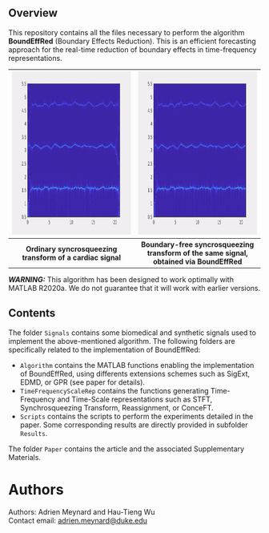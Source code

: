 ## Overview
This repository contains all the files necessary to perform the algorithm **BoundEffRed** (Boundary Effects Reduction). This is an efficient forecasting approach for the real-time reduction of boundary effects in time-frequency representations.

<table style="width:100%">
  <tr>
    <th width="50%"><img src="Animations/WithoutBoundEffRed.gif" width=450 height=326></th>
    <th width="50%"><img src="Animations/WithBoundEffRed.gif" width=450 height=326></th>
  </tr>
  <tr>
    <th width="50%">Ordinary syncrosqueezing transform of a cardiac signal</th>
    <th width="50%">Boundary-free syncrosqueezing transform of the same signal, obtained via BoundEffRed</th>
  </tr>
 </table>

***WARNING:*** This algorithm has been designed to work optimally with MATLAB R2020a. We do not guarantee that it will work with earlier versions.

## Contents

The folder `Signals` contains some biomedical and synthetic signals used to implement the above-mentioned algorithm. The following folders are specifically related to the implementation of BoundEffRed:

* `Algorithm` contains the MATLAB functions enabling the implementation of BoundEffRed, using differents extensions schemes such as SigExt, EDMD, or GPR (see paper for details).
* `TimeFrequencyScaleRep` contains the functions generating Time-Frequency and Time-Scale representations such as STFT, Synchrosqueezing Transform, Reassignment, or ConceFT.
* `Scripts` contains the scripts to perform the experiments detailed in the paper. Some corresponding results are directly provided in subfolder `Results`.

The folder `Paper` contains the article and the associated Supplementary Materials.

# Authors

Authors: Adrien Meynard and Hau-Tieng Wu  
Contact email: adrien.meynard@duke.edu
